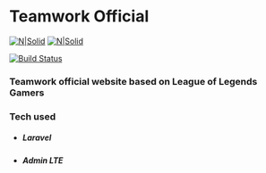 # Teamwork Official

[![N|Solid](http://www.iconninja.com/ico/64/coding-development-logo-laravel-js-11719.ico)](https://laravel.com) [![N|Solid](https://sc.filehippo.net/images/t_app-logo-l,f_auto,dpr_auto/p/37b026d4-9124-5af1-b819-a4c30980cf3a/2925757344/league-of-legends-icon.png)](https://nodesource.com/products/nsolid)


[![Build Status](https://travis-ci.org/joemccann/dillinger.svg?branch=master)](https://travis-ci.org/joemccann/dillinger)

### Teamwork official website based on League of Legends Gamers

### Tech used

* ##### Laravel
* ##### Admin LTE
